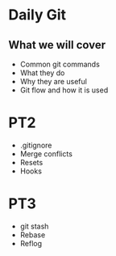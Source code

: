 # Daily Git

## What we will cover

- Common git commands
- What they do
- Why they are useful
- Git flow and how it is used

# PT2

- .gitignore
- Merge conflicts
- Resets
- Hooks

# PT3

- git stash
- Rebase
- Reflog
